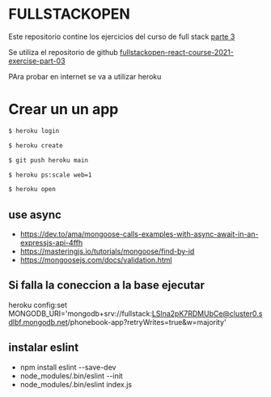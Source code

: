 # FULLSTACKOPEN

Este repositorio contine los ejercicios del curso de full stack [parte 3](https://fullstackopen.com/es/part3/node_js_y_express#ejercicios-3-1-3-6)

Se utiliza el repositorio de github [fullstackopen-react-course-2021-exercise-part-03](https://github.com/dugalman/fullstackopen-react-course-2021-exercise-part-03)

PAra probar en internet se va a utilizar heroku

# Crear un un app
```sh
$ heroku login

$ heroku create

$ git push heroku main

$ heroku ps:scale web=1

$ heroku open
```

## use async
- https://dev.to/ama/mongoose-calls-examples-with-async-await-in-an-expressjs-api-4ffh
- https://masteringjs.io/tutorials/mongoose/find-by-id
- https://mongoosejs.com/docs/validation.html


## Si falla la coneccion a la base ejecutar

heroku config:set MONGODB_URI='mongodb+srv://fullstack:LSlna2pK7RDMUbCe@cluster0.sdlbf.mongodb.net/phonebook-app?retryWrites=true&w=majority'

## instalar eslint
- npm install eslint --save-dev
- node_modules/.bin/eslint --init
- node_modules/.bin/eslint index.js